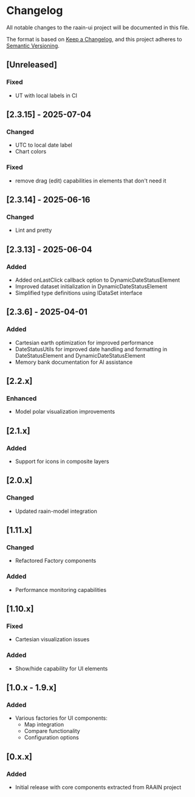 # Changelog

All notable changes to the raain-ui project will be documented in this file.

The format is based on [Keep a Changelog](https://keepachangelog.com/en/1.0.0/),
and this project adheres to [Semantic Versioning](https://semver.org/spec/v2.0.0.html).

## [Unreleased]

### Fixed

- UT with local labels in CI

## [2.3.15] - 2025-07-04

### Changed

- UTC to local date label
- Chart colors

### Fixed

- remove drag (edit) capabilities in elements that don't need it

## [2.3.14] - 2025-06-16

### Changed

- Lint and pretty

## [2.3.13] - 2025-06-04

### Added

- Added onLastClick callback option to DynamicDateStatusElement
- Improved dataset initialization in DynamicDateStatusElement
- Simplified type definitions using IDataSet interface

## [2.3.6] - 2025-04-01

### Added

- Cartesian earth optimization for improved performance
- DateStatusUtils for improved date handling and formatting in DateStatusElement and DynamicDateStatusElement
- Memory bank documentation for AI assistance

## [2.2.x]

### Enhanced

- Model polar visualization improvements

## [2.1.x]

### Added

- Support for icons in composite layers

## [2.0.x]

### Changed

- Updated raain-model integration

## [1.11.x]

### Changed

- Refactored Factory components

### Added

- Performance monitoring capabilities

## [1.10.x]

### Fixed

- Cartesian visualization issues

### Added

- Show/hide capability for UI elements

## [1.0.x - 1.9.x]

### Added

- Various factories for UI components:
    - Map integration
    - Compare functionality
    - Configuration options

## [0.x.x]

### Added

- Initial release with core components extracted from RAAIN project
